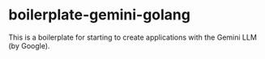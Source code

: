 # boilerplate-gemini-golang
This is a boilerplate for starting to create applications with the Gemini LLM (by Google).

